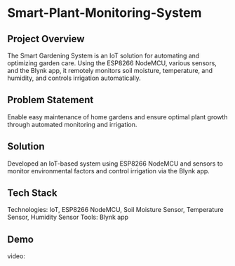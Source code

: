 # Smart-Plant-Monitoring-System
## Project Overview
The Smart Gardening System is an IoT solution for automating and optimizing garden care. Using the ESP8266 NodeMCU, various sensors, and the Blynk app, it remotely monitors soil moisture, temperature, and humidity, and controls irrigation automatically.

## Problem Statement
Enable easy maintenance of home gardens and ensure optimal plant growth through automated monitoring and irrigation.

## Solution
Developed an IoT-based system using ESP8266 NodeMCU and sensors to monitor environmental factors and control irrigation via the Blynk app.

## Tech Stack
Technologies: IoT, ESP8266 NodeMCU, Soil Moisture Sensor, Temperature Sensor, Humidity Sensor
Tools: Blynk app

## Demo
video: 
